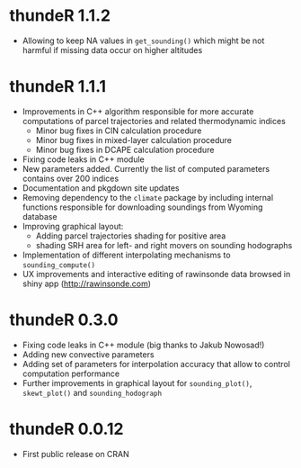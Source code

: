 # thundeR 1.1.2

* Allowing to keep NA values in `get_sounding()` which might be not harmful if missing data occur on higher altitudes

# thundeR 1.1.1

* Improvements in C++ algorithm responsible for more accurate computations of parcel trajectories and related thermodynamic indices
  * Minor bug fixes in CIN calculation procedure
  * Minor bug fixes in mixed-layer calculation procedure
  * Minor bug fixes in DCAPE calculation procedure
* Fixing code leaks in C++ module
* New parameters added. Currently the list of computed parameters contains over 200 indices
* Documentation and pkgdown site updates
* Removing dependency to the `climate` package by including internal functions responsible for downloading soundings from Wyoming database
* Improving graphical layout:
  * Adding parcel trajectories shading for positive area
  * shading SRH area for left- and right movers on sounding hodographs
* Implementation of different interpolating mechanisms to `sounding_compute()`
* UX improvements and interactive editing of rawinsonde data browsed in shiny app (http://rawinsonde.com)

# thundeR 0.3.0

* Fixing code leaks in C++ module (big thanks to Jakub Nowosad!)
* Adding new convective parameters
* Adding set of parameters for interpolation accuracy that allow to control computation performance
* Further improvements in graphical layout for `sounding_plot()`, `skewt_plot()` and `sounding_hodograph`

# thundeR 0.0.12

* First public release on CRAN
